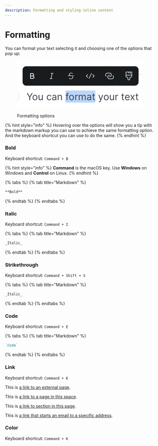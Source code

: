 ```yaml
---
description: Formatting and styling inline content
---
```


# Formatting

You can format your text selecting it and choosing one of the options that pop up:

<figure><img src="../../.gitbook/assets/formatting-options.png" alt="Screenshot showing the formatting options available to you after choosing some text and seeing an inline palette popping up."><figcaption><p>Formatting options</p></figcaption></figure>

{% hint style="info" %}
Hovering over the options will show you a tip with the markdown markup you can use to achieve the same formatting option. And the keyboard shortcut you can use to do the same.
{% endhint %}

### Bold

Keyboard shortcut: `Command + B`

{% hint style="info" %}
**Command** is the macOS key. Use **Windows** on Windows and **Control** on Linux.
{% endhint %}

{% tabs %}
{% tab title="Markdown" %}
```markdown
**Bold**
```
{% endtab %}
{% endtabs %}

### Italic

Keyboard shortcut: `Command + I`

{% tabs %}
{% tab title="Markdown" %}
```markdown
_Italic_
```
{% endtab %}
{% endtabs %}

### Strikethrough

Keyboard shortcut: `Command + Shift + S`

{% tabs %}
{% tab title="Markdown" %}
```markdown
_Italic_
```
{% endtab %}
{% endtabs %}

### Code

Keyboard shortcut: `Command + E`

{% tabs %}
{% tab title="Markdown" %}
```markdown
`Code`
```
{% endtab %}
{% endtabs %}

### Link

Keyboard shortcut: `Command + K`

This is [a link to an external page](https://www.gitbook.com).

This is [a link to a page in this space](broken-reference).

This is [a link to section in this page](formatting.md#color).

This is [a link that starts an email to a specific address](mailto:support@gitbook.com).

### Color

Keyboard shortcut: `Command + K`
